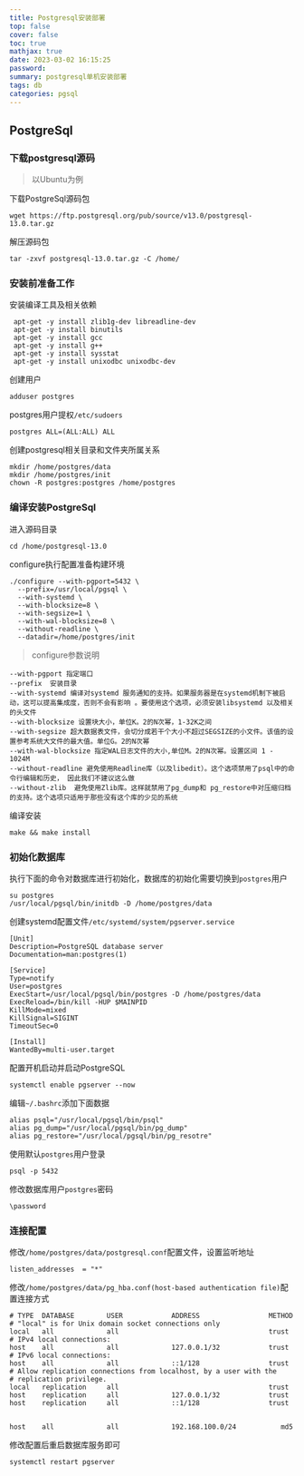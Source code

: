 ```yaml
---
title: Postgresql安装部署
top: false
cover: false
toc: true
mathjax: true
date: 2023-03-02 16:15:25
password:
summary: postgresql单机安装部署
tags: db
categories: pgsql
---
```


## PostgreSql

### 下载postgresql源码

> 以Ubuntu为例

下载PostgreSql源码包
```shell
wget https://ftp.postgresql.org/pub/source/v13.0/postgresql-13.0.tar.gz
```

解压源码包
```shell
tar -zxvf postgresql-13.0.tar.gz -C /home/
```

### 安装前准备工作

安装编译工具及相关依赖
```shell
 apt-get -y install zlib1g-dev libreadline-dev
 apt-get -y install binutils
 apt-get -y install gcc
 apt-get -y install g++
 apt-get -y install sysstat
 apt-get -y install unixodbc unixodbc-dev
```

创建用户
```shell
adduser postgres
```

postgres用户提权`/etc/sudoers`
```
postgres ALL=(ALL:ALL) ALL
```

创建postgresql相关目录和文件夹所属关系
```shell
mkdir /home/postgres/data
mkdir /home/postgres/init
chown -R postgres:postgres /home/postgres
```

### 编译安装PostgreSql

进入源码目录
```shell
cd /home/postgresql-13.0
```

configure执行配置准备构建环境
```
./configure --with-pgport=5432 \
  --prefix=/usr/local/pgsql \
  --with-systemd \
  --with-blocksize=8 \
  --with-segsize=1 \
  --with-wal-blocksize=8 \
  --without-readline \
  --datadir=/home/postgres/init
```

> configure参数说明

```shell
--with-pgport 指定端口
--prefix  安装目录
--with-systemd 编译对systemd 服务通知的支持。如果服务器是在systemd机制下被启动，这可以提高集成度，否则不会有影响 。要使用这个选项，必须安装libsystemd 以及相关的头文件
--with-blocksize 设置块大小，单位K。2的N次幂，1-32K之间
--with-segsize 超大数据表文件，会切分成若干个大小不超过SEGSIZE的小文件。该值的设置参考系统大文件的最大值。单位G。2的N次幂
--with-wal-blocksize 指定WAL日志文件的大小,单位M。2的N次幂。设置区间 1 - 1024M
--without-readline 避免使用Readline库（以及libedit）。这个选项禁用了psql中的命令行编辑和历史， 因此我们不建议这么做
--without-zlib	避免使用Zlib库。这样就禁用了pg_dump和 pg_restore中对压缩归档的支持。这个选项只适用于那些没有这个库的少见的系统
```

编译安装
```shell
make && make install
```

### 初始化数据库

执行下面的命令对数据库进行初始化，数据库的初始化需要切换到`postgres`用户
```shell
su postgres
/usr/local/pgsql/bin/initdb -D /home/postgres/data
```

创建systemd配置文件`/etc/systemd/system/pgserver.service`
```shell
[Unit]
Description=PostgreSQL database server
Documentation=man:postgres(1)

[Service]
Type=notify
User=postgres
ExecStart=/usr/local/pgsql/bin/postgres -D /home/postgres/data
ExecReload=/bin/kill -HUP $MAINPID
KillMode=mixed
KillSignal=SIGINT
TimeoutSec=0

[Install]
WantedBy=multi-user.target
```

配置开机启动并启动PostgreSQL
```
systemctl enable pgserver --now
```

编辑`~/.bashrc`添加下面数据
```shell
alias psql="/usr/local/pgsql/bin/psql"
alias pg_dump="/usr/local/pgsql/bin/pg_dump"
alias pg_restore="/usr/local/pgsql/bin/pg_resotre"
```

使用默认`postgres`用户登录
```shell
psql -p 5432
```

修改数据库用户`postgres`密码
```shell
\password
```

### 连接配置

修改`/home/postgres/data/postgresql.conf`配置文件，设置监听地址
```shell
listen_addresses  = "*"
```

修改`/home/postgres/data/pg_hba.conf(host-based authentication file)`配置连接方式
```shell
# TYPE  DATABASE        USER            ADDRESS                 METHOD
# "local" is for Unix domain socket connections only
local   all             all                                     trust
# IPv4 local connections:
host    all             all             127.0.0.1/32            trust
# IPv6 local connections:
host    all             all             ::1/128                 trust
# Allow replication connections from localhost, by a user with the
# replication privilege.
local   replication     all                                     trust
host    replication     all             127.0.0.1/32            trust
host    replication     all             ::1/128                 trust


host    all             all             192.168.100.0/24           md5
```

修改配置后重启数据库服务即可
```shell
systemctl restart pgserver
```
